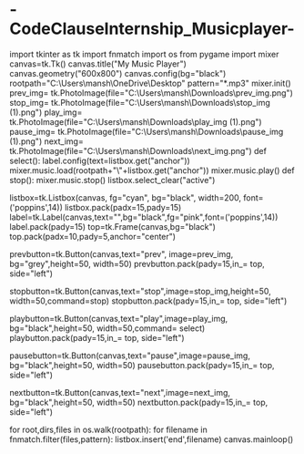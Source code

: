# -CodeClauseInternship_Musicplayer-
import tkinter as tk
import fnmatch
import os
from pygame import mixer
canvas=tk.Tk()
canvas.title("My Music Player")
canvas.geometry("600x800")
canvas.config(bg="black")
rootpath="C:\\Users\\mansh\\OneDrive\\Desktop"
pattern="*.mp3"
mixer.init()
prev_img= tk.PhotoImage(file="C:\\Users\\mansh\\Downloads\\prev_img.png")
stop_img= tk.PhotoImage(file="C:\\Users\\mansh\\Downloads\\stop_img (1).png")
play_img= tk.PhotoImage(file="C:\\Users\\mansh\\Downloads\\play_img (1).png")
pause_img= tk.PhotoImage(file="C:\\Users\\mansh\\Downloads\\pause_img (1).png")
next_img= tk.PhotoImage(file="C:\\Users\\mansh\\Downloads\\next_img.png")
def select():
    label.config(text=listbox.get("anchor"))
    mixer.music.load(rootpath+"\\"+listbox.get("anchor"))
    mixer.music.play()
def stop():
    mixer.music.stop()
    listbox.select_clear("active")

    
listbox=tk.Listbox(canvas, fg="cyan", bg="black", width=200, font=('poppins',14))
listbox.pack(padx=15,pady=15)
label=tk.Label(canvas,text="",bg="black",fg="pink",font=('poppins',14))
label.pack(pady=15)
top=tk.Frame(canvas,bg="black")
top.pack(padx=10,pady=5,anchor="center")

prevbutton=tk.Button(canvas,text="prev", image=prev_img, bg="grey",height=50, width=50)
prevbutton.pack(pady=15,in_= top, side="left")

stopbutton=tk.Button(canvas,text="stop",image=stop_img,height=50, width=50,command=stop)
stopbutton.pack(pady=15,in_= top, side="left")

playbutton=tk.Button(canvas,text="play",image=play_img, bg="black",height=50, width=50,command= select)
playbutton.pack(pady=15,in_= top, side="left")

pausebutton=tk.Button(canvas,text="pause",image=pause_img, bg="black",height=50, width=50)
pausebutton.pack(pady=15,in_= top, side="left")

nextbutton=tk.Button(canvas,text="next",image=next_img, bg="black",height=50, width=50)
nextbutton.pack(pady=15,in_= top, side="left")

for root,dirs,files in os.walk(rootpath):
    for filename in fnmatch.filter(files,pattern):
        listbox.insert('end',filename)
canvas.mainloop()

